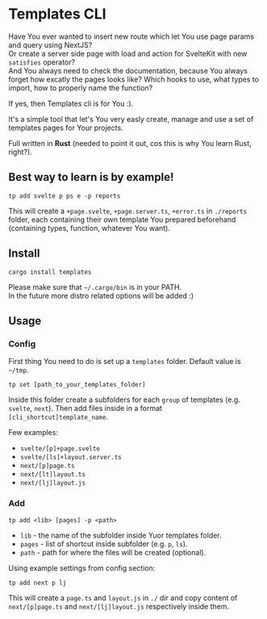 # Templates CLI

Have You ever wanted to insert new route which let You use page params and query using NextJS?  
Or create a server side page with load and action for SvelteKit with new `satisfies` operator?  
And You always need to check the documentation, because You always forget how excatly the pages looks like? Which hooks to use, what types to import, how to properly name the function?

If yes, then Templates cli is for You :).

It's a simple tool that let's You very easly create, manage and use a set of templates pages for Your projects.

Full written in <b>Rust</b> (needed to point it out, cos this is why You learn Rust, right?).

## Best way to learn is by example!

```
tp add svelte p ps e -p reports
```

This will create a `+page.svelte`, `+page.server.ts`, `+error.ts` in `./reports` folder, each containing their own template You prepared beforehand (containing types, function, whatever You want).

## Install

```
cargo install templates
```

Please make sure that `~/.cargo/bin` is in your PATH.  
In the future more distro related options will be added :)

## Usage

### Config

First thing You need to do is set up a `templates` folder. Default value is `~/tmp`.

```
tp set [path_to_your_templates_folder]
```

Inside this folder create a subfolders for each `group` of templates (e.g. `svelte`, `next`).
Then add files inside in a format `[cli_shortcut]template_name`.

Few examples:

- `svelte/[p]+page.svelte`
- `svelte/[ls]+layout.server.ts`
- `next/[p]page.ts`
- `next/[lt]layout.ts`
- `next/[lj]layout.js`

### Add

```
tp add <lib> [pages] -p <path>
```

- `lib` - the name of the subfolder inside Yuor templates folder.
- `pages` - list of shortcut inside subfolder (e.g. `p`, `ls`).
- `path` - path for where the files will be created (optional).

Using example settings from config section:

```
tp add next p lj
```

This will create a `page.ts` and `layout.js` in `./` dir and copy content of `next/[p]page.ts` and `next/[lj]layout.js` respectively inside them.
